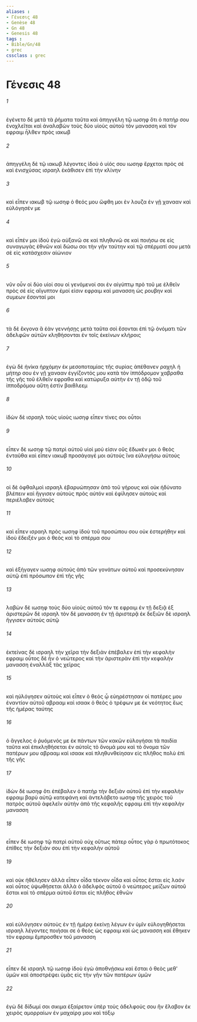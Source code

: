 ```yaml
---
aliases : 
- Γένεσις 48
- Genèse 48
- Gn 48
- Genesis 48
tags : 
- Bible/Gn/48
- grec
cssclass : grec
---
```


# Γένεσις 48

###### 1
ἐγένετο δὲ μετὰ τὰ ῥήματα ταῦτα καὶ ἀπηγγέλη τῷ ιωσηφ ὅτι ὁ πατήρ σου ἐνοχλεῖται καὶ ἀναλαβὼν τοὺς δύο υἱοὺς αὐτοῦ τὸν μανασση καὶ τὸν εφραιμ ἦλθεν πρὸς ιακωβ
###### 2
ἀπηγγέλη δὲ τῷ ιακωβ λέγοντες ἰδοὺ ὁ υἱός σου ιωσηφ ἔρχεται πρὸς σέ καὶ ἐνισχύσας ισραηλ ἐκάθισεν ἐπὶ τὴν κλίνην
###### 3
καὶ εἶπεν ιακωβ τῷ ιωσηφ ὁ θεός μου ὤφθη μοι ἐν λουζα ἐν γῇ χανααν καὶ εὐλόγησέν με
###### 4
καὶ εἶπέν μοι ἰδοὺ ἐγὼ αὐξανῶ σε καὶ πληθυνῶ σε καὶ ποιήσω σε εἰς συναγωγὰς ἐθνῶν καὶ δώσω σοι τὴν γῆν ταύτην καὶ τῷ σπέρματί σου μετὰ σὲ εἰς κατάσχεσιν αἰώνιον
###### 5
νῦν οὖν οἱ δύο υἱοί σου οἱ γενόμενοί σοι ἐν αἰγύπτῳ πρὸ τοῦ με ἐλθεῖν πρὸς σὲ εἰς αἴγυπτον ἐμοί εἰσιν εφραιμ καὶ μανασση ὡς ρουβην καὶ συμεων ἔσονταί μοι
###### 6
τὰ δὲ ἔκγονα ἃ ἐὰν γεννήσῃς μετὰ ταῦτα σοὶ ἔσονται ἐπὶ τῷ ὀνόματι τῶν ἀδελφῶν αὐτῶν κληθήσονται ἐν τοῖς ἐκείνων κλήροις
###### 7
ἐγὼ δὲ ἡνίκα ἠρχόμην ἐκ μεσοποταμίας τῆς συρίας ἀπέθανεν ραχηλ ἡ μήτηρ σου ἐν γῇ χανααν ἐγγίζοντός μου κατὰ τὸν ἱππόδρομον χαβραθα τῆς γῆς τοῦ ἐλθεῖν εφραθα καὶ κατώρυξα αὐτὴν ἐν τῇ ὁδῷ τοῦ ἱπποδρόμου αὕτη ἐστὶν βαιθλεεμ
###### 8
ἰδὼν δὲ ισραηλ τοὺς υἱοὺς ιωσηφ εἶπεν τίνες σοι οὗτοι
###### 9
εἶπεν δὲ ιωσηφ τῷ πατρὶ αὐτοῦ υἱοί μού εἰσιν οὓς ἔδωκέν μοι ὁ θεὸς ἐνταῦθα καὶ εἶπεν ιακωβ προσάγαγέ μοι αὐτούς ἵνα εὐλογήσω αὐτούς
###### 10
οἱ δὲ ὀφθαλμοὶ ισραηλ ἐβαρυώπησαν ἀπὸ τοῦ γήρους καὶ οὐκ ἠδύνατο βλέπειν καὶ ἤγγισεν αὐτοὺς πρὸς αὐτόν καὶ ἐφίλησεν αὐτοὺς καὶ περιέλαβεν αὐτούς
###### 11
καὶ εἶπεν ισραηλ πρὸς ιωσηφ ἰδοὺ τοῦ προσώπου σου οὐκ ἐστερήθην καὶ ἰδοὺ ἔδειξέν μοι ὁ θεὸς καὶ τὸ σπέρμα σου
###### 12
καὶ ἐξήγαγεν ιωσηφ αὐτοὺς ἀπὸ τῶν γονάτων αὐτοῦ καὶ προσεκύνησαν αὐτῷ ἐπὶ πρόσωπον ἐπὶ τῆς γῆς
###### 13
λαβὼν δὲ ιωσηφ τοὺς δύο υἱοὺς αὐτοῦ τόν τε εφραιμ ἐν τῇ δεξιᾷ ἐξ ἀριστερῶν δὲ ισραηλ τὸν δὲ μανασση ἐν τῇ ἀριστερᾷ ἐκ δεξιῶν δὲ ισραηλ ἤγγισεν αὐτοὺς αὐτῷ
###### 14
ἐκτείνας δὲ ισραηλ τὴν χεῖρα τὴν δεξιὰν ἐπέβαλεν ἐπὶ τὴν κεφαλὴν εφραιμ οὗτος δὲ ἦν ὁ νεώτερος καὶ τὴν ἀριστερὰν ἐπὶ τὴν κεφαλὴν μανασση ἐναλλὰξ τὰς χεῖρας
###### 15
καὶ ηὐλόγησεν αὐτοὺς καὶ εἶπεν ὁ θεός ᾧ εὐηρέστησαν οἱ πατέρες μου ἐναντίον αὐτοῦ αβρααμ καὶ ισαακ ὁ θεὸς ὁ τρέφων με ἐκ νεότητος ἕως τῆς ἡμέρας ταύτης
###### 16
ὁ ἄγγελος ὁ ῥυόμενός με ἐκ πάντων τῶν κακῶν εὐλογήσαι τὰ παιδία ταῦτα καὶ ἐπικληθήσεται ἐν αὐτοῖς τὸ ὄνομά μου καὶ τὸ ὄνομα τῶν πατέρων μου αβρααμ καὶ ισαακ καὶ πληθυνθείησαν εἰς πλῆθος πολὺ ἐπὶ τῆς γῆς
###### 17
ἰδὼν δὲ ιωσηφ ὅτι ἐπέβαλεν ὁ πατὴρ τὴν δεξιὰν αὐτοῦ ἐπὶ τὴν κεφαλὴν εφραιμ βαρὺ αὐτῷ κατεφάνη καὶ ἀντελάβετο ιωσηφ τῆς χειρὸς τοῦ πατρὸς αὐτοῦ ἀφελεῖν αὐτὴν ἀπὸ τῆς κεφαλῆς εφραιμ ἐπὶ τὴν κεφαλὴν μανασση
###### 18
εἶπεν δὲ ιωσηφ τῷ πατρὶ αὐτοῦ οὐχ οὕτως πάτερ οὗτος γὰρ ὁ πρωτότοκος ἐπίθες τὴν δεξιάν σου ἐπὶ τὴν κεφαλὴν αὐτοῦ
###### 19
καὶ οὐκ ἠθέλησεν ἀλλὰ εἶπεν οἶδα τέκνον οἶδα καὶ οὗτος ἔσται εἰς λαόν καὶ οὗτος ὑψωθήσεται ἀλλὰ ὁ ἀδελφὸς αὐτοῦ ὁ νεώτερος μείζων αὐτοῦ ἔσται καὶ τὸ σπέρμα αὐτοῦ ἔσται εἰς πλῆθος ἐθνῶν
###### 20
καὶ εὐλόγησεν αὐτοὺς ἐν τῇ ἡμέρᾳ ἐκείνῃ λέγων ἐν ὑμῖν εὐλογηθήσεται ισραηλ λέγοντες ποιήσαι σε ὁ θεὸς ὡς εφραιμ καὶ ὡς μανασση καὶ ἔθηκεν τὸν εφραιμ ἔμπροσθεν τοῦ μανασση
###### 21
εἶπεν δὲ ισραηλ τῷ ιωσηφ ἰδοὺ ἐγὼ ἀποθνῄσκω καὶ ἔσται ὁ θεὸς μεθ' ὑμῶν καὶ ἀποστρέψει ὑμᾶς εἰς τὴν γῆν τῶν πατέρων ὑμῶν
###### 22
ἐγὼ δὲ δίδωμί σοι σικιμα ἐξαίρετον ὑπὲρ τοὺς ἀδελφούς σου ἣν ἔλαβον ἐκ χειρὸς αμορραίων ἐν μαχαίρᾳ μου καὶ τόξῳ
